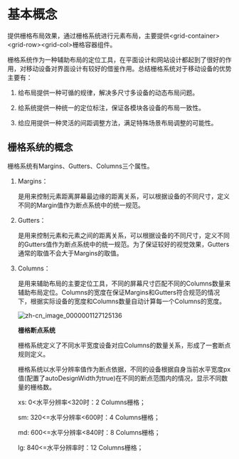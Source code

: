 # 基本概念
<!--Kit: ArkUI-->
<!--Subsystem: ArkUI-->
<!--Owner: @lanshouren-->
<!--SE: @lanshouren-->
<!--TSE: @liuli0427-->

提供栅格布局效果，通过栅格系统进行元素布局，主要提供&lt;grid-container&gt;&lt;grid-row&gt;&lt;grid-col&gt;栅格容器组件。


栅格系统作为一种辅助布局的定位工具，在平面设计和网站设计都起到了很好的作用，对移动设备对界面设计有较好的借鉴作用。总结栅格系统对于移动设备的优势主要有：


1. 给布局提供一种可循的规律，解决多尺寸多设备的动态布局问题。

2. 给系统提供一种统一的定位标注，保证各模块各设备的布局一致性。

3. 给应用提供一种灵活的间距调整方法，满足特殊场景布局调整的可能性。


## 栅格系统的概念

栅格系统有Margins、Gutters、Columns三个属性。

1. Margins：

   是用来控制元素距离屏幕最边缘的距离关系，可以根据设备的不同尺寸，定义不同的Margin值作为断点系统中的统一规范。

2. Gutters：

   是用来控制元素和元素之间的距离关系，可以根据设备的不同尺寸，定义不同的Gutters值作为断点系统中的统一规范。为了保证较好的视觉效果，Gutters通常的取值不会大于Margins的取值。

3. Columns：

   是用来辅助布局的主要定位工具，不同的屏幕尺寸匹配不同的Columns数量来辅助布局定位。Columns的宽度在保证Margins和Gutters符合规范的情况下，根据实际设备的宽度和Columns数量自动计算每一个Columns的宽度。
   
   ![zh-cn_image_0000001127125136](figures/zh-cn_image_0000001127125136.png)

   **栅格断点系统**

   栅格系统定义了不同水平宽度设备对应Columns的数量关系，形成了一套断点规则定义。

   栅格系统以水平分辨率值作为断点依据，不同的设备根据自身当前水平宽度px值(配置了autoDesignWidth为true)在不同的断点范围内的情况，显示不同数量的栅格数。

   xs:  0&lt;水平分辨率&lt;320时：2 Columns栅格；

   sm: 320&lt;=水平分辨率&lt;600时：4 Columns栅格；

   md: 600&lt;=水平分辨率&lt;840时：8 Columns栅格；

   lg: 840&lt;=水平分辨率时：12 Columns栅格；
